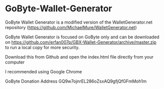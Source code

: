 # GoByte-Wallet-Generator
GoByte Wallet Generator is a modified version of the WalletGenerator.net repository (https://github.com/MichaelMure/WalletGenerator.net)

GoByte Wallet Generator is focused on GoByte only and can be downloaded on https://github.com/erfan007p/GBX-Wallet-Generator/archive/master.zip to run a local copy for more security.

Download this from Github and open the index.html file directly from your computer

I recommended using Google Chrome

GoByte Donation Address GQ9w7ojnrEL286oZsxAQ9gfjQfGFmMoh1m